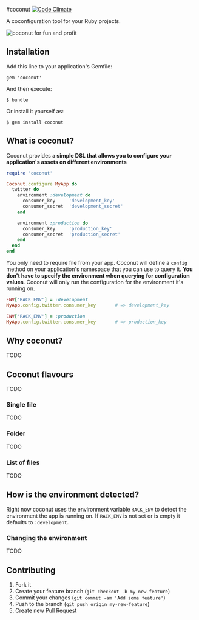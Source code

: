 #coconut   [![Code Climate](https://codeclimate.com/badge.png)](https://codeclimate.com/github/jacegu/coconut)

A coconfiguration tool for your Ruby projects.

![coconut for fun and profit](https://dl.dropbox.com/u/1130242/coconut.jpg)

## Installation

Add this line to your application's Gemfile:

    gem 'coconut'

And then execute:

    $ bundle

Or install it yourself as:

    $ gem install coconut


## What is coconut?
Coconut provides **a simple DSL that allows you to configure your application's
assets on different environments**

```ruby
require 'coconut'

Coconut.configure MyApp do
  twitter do
    environment :development do
      consumer_key     'development_key'
      consumer_secret  'development_secret'
    end

    environment :production do
      consumer_key     'production_key'
      consumer_secret  'production_secret'
    end
  end
end
```

You only need to require file from your app. Coconut will define a
`config` method on your application's namespace that you can use to query it.
**You don't have to specify the environment when querying for configuration
values**. Coconut will only run the configuration for the environment it's
running on.

```ruby
ENV['RACK_ENV'] = :development
MyApp.config.twitter.consumer_key       # => development_key

ENV['RACK_ENV'] = :production
MyApp.config.twitter.consumer_key       # => production_key
```

## Why coconut?
TODO


## Coconut flavours
TODO
### Single file
TODO

### Folder
TODO

### List of files
TODO


## How is the environment detected?
Right now coconut uses the environment variable `RACK_ENV` to detect the
environment the app is running on. If `RACK_ENV` is not set or is empty it
defaults to `:development`.

### Changing the environment
TODO

## Contributing
1. Fork it
2. Create your feature branch (`git checkout -b my-new-feature`)
3. Commit your changes (`git commit -am 'Add some feature'`)
4. Push to the branch (`git push origin my-new-feature`)
5. Create new Pull Request

